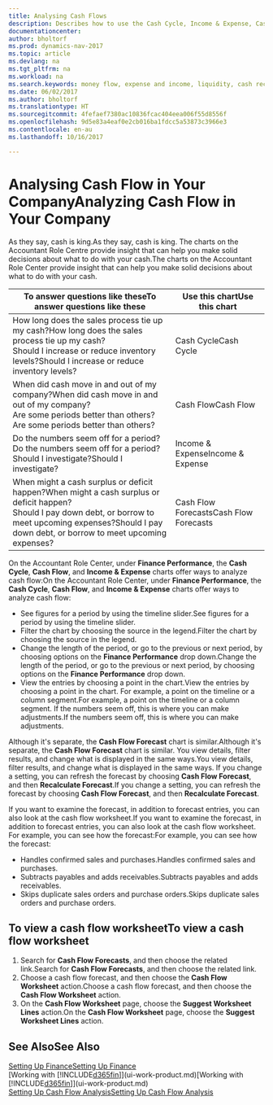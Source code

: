 ```yaml
---
title: Analysing Cash Flows
description: Describes how to use the Cash Cycle, Income & Expense, Cash Flow, and Cash Flow Forecast charts to analyze the past and future flow of money in and out of your company.
documentationcenter: 
author: bholtorf
ms.prod: dynamics-nav-2017
ms.topic: article
ms.devlang: na
ms.tgt_pltfrm: na
ms.workload: na
ms.search.keywords: money flow, expense and income, liquidity, cash receipts minus cash payments, Cartera
ms.date: 06/02/2017
ms.author: bholtorf
ms.translationtype: HT
ms.sourcegitcommit: 4fefaef7380ac10836fcac404eea006f55d8556f
ms.openlocfilehash: 9d5e83a4eaf0e2cb016ba1fdcc5a53873c3966e3
ms.contentlocale: en-au
ms.lasthandoff: 10/16/2017

---
```

# <a name="analyzing-cash-flow-in-your-company"></a><span data-ttu-id="593e0-103">Analysing Cash Flow in Your Company</span><span class="sxs-lookup"><span data-stu-id="593e0-103">Analyzing Cash Flow in Your Company</span></span>
<span data-ttu-id="593e0-104">As they say, cash is king.</span><span class="sxs-lookup"><span data-stu-id="593e0-104">As they say, cash is king.</span></span> <span data-ttu-id="593e0-105">The charts on the Accountant Role Centre provide insight that can help you make solid decisions about what to do with your cash.</span><span class="sxs-lookup"><span data-stu-id="593e0-105">The charts on the Accountant Role Center provide insight that can help you make solid decisions about what to do with your cash.</span></span>  

| <span data-ttu-id="593e0-106">To answer questions like these</span><span class="sxs-lookup"><span data-stu-id="593e0-106">To answer questions like these</span></span> | <span data-ttu-id="593e0-107">Use this chart</span><span class="sxs-lookup"><span data-stu-id="593e0-107">Use this chart</span></span> |
| --- | --- |
| <span data-ttu-id="593e0-108">How long does the sales process tie up my cash?</span><span class="sxs-lookup"><span data-stu-id="593e0-108">How long does the sales process tie up my cash?</span></span></br> <span data-ttu-id="593e0-109">Should I increase or reduce inventory levels?</span><span class="sxs-lookup"><span data-stu-id="593e0-109">Should I increase or reduce inventory levels?</span></span> |<span data-ttu-id="593e0-110">Cash Cycle</span><span class="sxs-lookup"><span data-stu-id="593e0-110">Cash Cycle</span></span> |
| <span data-ttu-id="593e0-111">When did cash move in and out of my company?</span><span class="sxs-lookup"><span data-stu-id="593e0-111">When did cash move in and out of my company?</span></span></br> <span data-ttu-id="593e0-112">Are some periods better than others?</span><span class="sxs-lookup"><span data-stu-id="593e0-112">Are some periods better than others?</span></span> |<span data-ttu-id="593e0-113">Cash Flow</span><span class="sxs-lookup"><span data-stu-id="593e0-113">Cash Flow</span></span> |
| <span data-ttu-id="593e0-114">Do the numbers seem off for a period?</span><span class="sxs-lookup"><span data-stu-id="593e0-114">Do the numbers seem off for a period?</span></span></br> <span data-ttu-id="593e0-115">Should I investigate?</span><span class="sxs-lookup"><span data-stu-id="593e0-115">Should I investigate?</span></span> |<span data-ttu-id="593e0-116">Income & Expense</span><span class="sxs-lookup"><span data-stu-id="593e0-116">Income & Expense</span></span> |
| <span data-ttu-id="593e0-117">When might a cash surplus or deficit happen?</span><span class="sxs-lookup"><span data-stu-id="593e0-117">When might a cash surplus or deficit happen?</span></span></br> <span data-ttu-id="593e0-118">Should I pay down debt, or borrow to meet upcoming expenses?</span><span class="sxs-lookup"><span data-stu-id="593e0-118">Should I pay down debt, or borrow to meet upcoming expenses?</span></span> |<span data-ttu-id="593e0-119">Cash Flow Forecasts</span><span class="sxs-lookup"><span data-stu-id="593e0-119">Cash Flow Forecasts</span></span> |

<span data-ttu-id="593e0-120">On the Accountant Role Center, under **Finance Performance**, the **Cash Cycle**, **Cash Flow**, and **Income & Expense** charts offer ways to analyze cash flow:</span><span class="sxs-lookup"><span data-stu-id="593e0-120">On the Accountant Role Center, under **Finance Performance**, the **Cash Cycle**, **Cash Flow**, and **Income & Expense** charts offer ways to analyze cash flow:</span></span>  

* <span data-ttu-id="593e0-121">See figures for a period by using the timeline slider.</span><span class="sxs-lookup"><span data-stu-id="593e0-121">See figures for a period by using the timeline slider.</span></span>  
* <span data-ttu-id="593e0-122">Filter the chart by choosing the source in the legend.</span><span class="sxs-lookup"><span data-stu-id="593e0-122">Filter the chart by choosing the source in the legend.</span></span>  
* <span data-ttu-id="593e0-123">Change the length of the period, or go to the previous or next period, by choosing options on the **Finance Performance** drop down.</span><span class="sxs-lookup"><span data-stu-id="593e0-123">Change the length of the period, or go to the previous or next period, by choosing options on the **Finance Performance** drop down.</span></span>  
* <span data-ttu-id="593e0-124">View the entries by choosing a point in the chart.</span><span class="sxs-lookup"><span data-stu-id="593e0-124">View the entries by choosing a point in the chart.</span></span> <span data-ttu-id="593e0-125">For example, a point on the timeline or a column segment.</span><span class="sxs-lookup"><span data-stu-id="593e0-125">For example, a point on the timeline or a column segment.</span></span> <span data-ttu-id="593e0-126">If the numbers seem off, this is where you can make adjustments.</span><span class="sxs-lookup"><span data-stu-id="593e0-126">If the numbers seem off, this is where you can make adjustments.</span></span>  

<span data-ttu-id="593e0-127">Although it's separate, the **Cash Flow Forecast** chart is similar.</span><span class="sxs-lookup"><span data-stu-id="593e0-127">Although it's separate, the **Cash Flow Forecast** chart is similar.</span></span> <span data-ttu-id="593e0-128">You view details, filter results, and change what is displayed in the same ways.</span><span class="sxs-lookup"><span data-stu-id="593e0-128">You view details, filter results, and change what is displayed in the same ways.</span></span> <span data-ttu-id="593e0-129">If you change a setting, you can refresh the forecast by choosing **Cash Flow Forecast**, and then **Recalculate Forecast**.</span><span class="sxs-lookup"><span data-stu-id="593e0-129">If you change a setting, you can refresh the forecast by choosing **Cash Flow Forecast**, and then **Recalculate Forecast**.</span></span>

<span data-ttu-id="593e0-130">If you want to examine the forecast, in addition to forecast entries, you can also look at the cash flow worksheet.</span><span class="sxs-lookup"><span data-stu-id="593e0-130">If you want to examine the forecast, in addition to forecast entries, you can also look at the cash flow worksheet.</span></span> <span data-ttu-id="593e0-131">For example, you can see how the forecast:</span><span class="sxs-lookup"><span data-stu-id="593e0-131">For example, you can see how the forecast:</span></span>

* <span data-ttu-id="593e0-132">Handles confirmed sales and purchases.</span><span class="sxs-lookup"><span data-stu-id="593e0-132">Handles confirmed sales and purchases.</span></span>  
* <span data-ttu-id="593e0-133">Subtracts payables and adds receivables.</span><span class="sxs-lookup"><span data-stu-id="593e0-133">Subtracts payables and adds receivables.</span></span>  
* <span data-ttu-id="593e0-134">Skips duplicate sales orders and purchase orders.</span><span class="sxs-lookup"><span data-stu-id="593e0-134">Skips duplicate sales orders and purchase orders.</span></span>  

## <a name="to-view-a-cash-flow-worksheet"></a><span data-ttu-id="593e0-135">To view a cash flow worksheet</span><span class="sxs-lookup"><span data-stu-id="593e0-135">To view a cash flow worksheet</span></span>
1. <span data-ttu-id="593e0-136">Search for **Cash Flow Forecasts**, and then choose the related link.</span><span class="sxs-lookup"><span data-stu-id="593e0-136">Search for **Cash Flow Forecasts**, and then choose the related link.</span></span>  
2. <span data-ttu-id="593e0-137">Choose a cash flow forecast, and then choose the **Cash Flow Worksheet** action.</span><span class="sxs-lookup"><span data-stu-id="593e0-137">Choose a cash flow forecast, and then choose the **Cash Flow Worksheet** action.</span></span>  
3. <span data-ttu-id="593e0-138">On the **Cash Flow Worksheet** page, choose the **Suggest Worksheet Lines** action.</span><span class="sxs-lookup"><span data-stu-id="593e0-138">On the **Cash Flow Worksheet** page, choose the **Suggest Worksheet Lines** action.</span></span>  

## <a name="see-also"></a><span data-ttu-id="593e0-139">See Also</span><span class="sxs-lookup"><span data-stu-id="593e0-139">See Also</span></span>
[<span data-ttu-id="593e0-140">Setting Up Finance</span><span class="sxs-lookup"><span data-stu-id="593e0-140">Setting Up Finance</span></span>](finance-setup-finance.md)  
<span data-ttu-id="593e0-141">[Working with [!INCLUDE[d365fin](includes/d365fin_md.md)]](ui-work-product.md)</span><span class="sxs-lookup"><span data-stu-id="593e0-141">[Working with [!INCLUDE[d365fin](includes/d365fin_md.md)]](ui-work-product.md)</span></span>  
[<span data-ttu-id="593e0-142">Setting Up Cash Flow Analysis</span><span class="sxs-lookup"><span data-stu-id="593e0-142">Setting Up Cash Flow Analysis</span></span>](finance-setup-cash-flow-analyses.md)  

